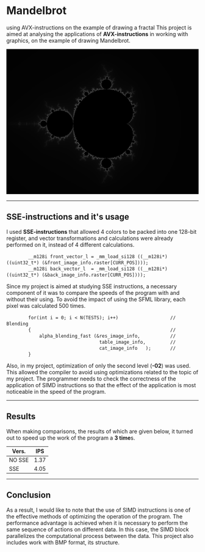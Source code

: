 # Mandelbrot
using AVX-instructions on the example of drawing a fractal
This project is aimed at analysing the applications of **AVX-instructions** in working with graphics, on the example of drawing Mandelbrot.

![alt-текст][mandelbrot]

[mandelbrot]: https://github.com/Troll0ton/Mandelbrot/blob/main/mandelbrot.png

---

## SSE-instructions and it's usage
I used **SSE-instructions** that allowed 4 colors to be packed into one 128-bit register, and vector transformations and calculations were already performed on it, instead of 4 different calculations.

```
        __m128i front_vector_l = _mm_load_si128 ((__m128i*)((uint32_t*) (&front_image_info.raster[CURR_POS])));
        __m128i back_vector_l  = _mm_load_si128 ((__m128i*)((uint32_t*) (&back_image_info.raster[CURR_POS])));

```


Since my project is aimed at studying SSE instructions, a necessary component of it was to compare the speeds of the program with and without their using.
To avoid the impact of using the SFML library, each pixel was calculated 500 times. 
```
        for(int i = 0; i < N(TESTS); i++)                   // Blending
        {                                                   //
            alpha_blending_fast (&res_image_info,           //
                                  table_image_info,         //
                                  cat_image_info   );       //
        } 
```
Also, in my project, optimization of only the second level (**-02**) was used.
This allowed the compiler to avoid using optimizations related to the topic of my project. The programmer needs to check the correctness of the application of SIMD instructions
so that the effect of the application is most noticeable in the speed of the program.


---

## Results
When making comparisons, the results of which are given below, it turned out to speed up the work of the program a **3 time**s.

| Vers.  |  IPS   |
| ------ | ------ |
| NO SSE |  1.37  | 
| SSE    |  4.05  |


---


## Conclusion
As a result, I would like to note that the use of SIMD instructions is one of the effective methods of optimizing the operation of the program.
The performance advantage is achieved when it is necessary to perform the same sequence of actions on different data.
In this case, the SIMD block parallelizes the computational process between the data.
This project also includes work with BMP format, its structure.
